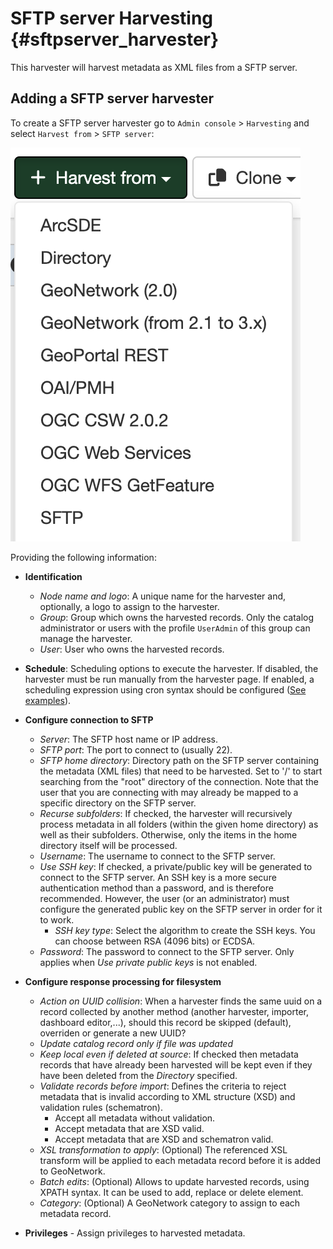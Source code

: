 # SFTP server Harvesting {#sftpserver_harvester}

This harvester will harvest metadata as XML files from a SFTP server.

## Adding a SFTP server harvester

To create a SFTP server harvester go to `Admin console` > `Harvesting` and select `Harvest from` > `SFTP server`:

![](img/add-sftp-harvester.png)

Providing the following information:

-   **Identification**
    -   *Node name and logo*: A unique name for the harvester and, optionally, a logo to assign to the harvester.
    -   *Group*: Group which owns the harvested records. Only the catalog administrator or users with the profile `UserAdmin` of this group can manage the harvester.
    -   *User*: User who owns the harvested records.

-   **Schedule**: Scheduling options to execute the harvester. If disabled, the harvester must be run manually from the harvester page. If enabled, a scheduling expression using cron syntax should be configured ([See examples](https://www.quartz-scheduler.org/documentation/quartz-2.1.7/tutorials/crontrigger)).

-   **Configure connection to SFTP**
    -   *Server*: The SFTP host name or IP address.
    -   *SFTP port*: The port to connect to (usually 22).
    -   *SFTP home directory*: Directory path on the SFTP server containing the metadata (XML files) that need to be harvested. Set to '/' to start searching from the "root" directory of the connection. Note that the user that you are connecting with may already be mapped to a specific directory on the SFTP server.
    -   *Recurse subfolders*: If checked, the harvester will recursively process metadata in all folders (within the given home directory) as well as their subfolders. Otherwise, only the items in the home directory itself will be processed.
    -   *Username*: The username to connect to the SFTP server.
    -   *Use SSH key*: If checked, a private/public key will be generated to connect to the SFTP server. An SSH key is a more secure authentication method than a password, and is therefore recommended. However, the user (or an administrator) must configure the generated public key on the SFTP server in order for it to work.
        - *SSH key type*: Select the algorithm to create the SSH keys. You can choose between RSA (4096 bits) or ECDSA.
    -   *Password*: The password to connect to the SFTP server. Only applies when *Use private  public keys* is not enabled.
    
-   **Configure response processing for filesystem**
    -   *Action on UUID collision*: When a harvester finds the same uuid on a record collected by another method (another harvester, importer, dashboard editor,...), should this record be skipped (default), overriden or generate a new UUID?
    -   *Update catalog record only if file was updated*
    -   *Keep local even if deleted at source*: If checked then metadata records that have already been harvested will be kept even if they have been deleted from the *Directory* specified.
    -   *Validate records before import*: Defines the criteria to reject metadata that is invalid according to XML structure (XSD) and validation rules (schematron).
        -   Accept all metadata without validation.
        -   Accept metadata that are XSD valid.
        -   Accept metadata that are XSD and schematron valid.
    -   *XSL transformation to apply*: (Optional)  The referenced XSL transform will be applied to each metadata record before it is added to GeoNetwork.
    -   *Batch edits*: (Optional) Allows to update harvested records, using XPATH syntax. It can be used to add, replace or delete element.
    -   *Category*: (Optional) A GeoNetwork category to assign to each metadata record.

-   **Privileges** - Assign privileges to harvested metadata.
